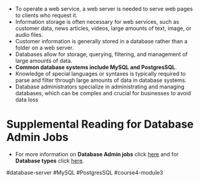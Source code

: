 -   To operate a web service, a web server is needed to serve web pages to clients who request it.
-   Information storage is often necessary for web services, such as customer data, news articles, videos, large amounts of text, image, or audio files.
-   Customer information is generally stored in a database rather than a folder on a web server.
-   Databases allow for storage, querying, filtering, and management of large amounts of data.
-   **Common database systems include MySQL and PostgresSQL**.
-   Knowledge of special languages or syntaxes is typically required to parse and filter through large amounts of data in database systems.
-   Database administrators specialize in administrating and managing databases, which can be complex and crucial for businesses to avoid data loss

# Supplemental Reading for Database Admin Jobs

- For more information on **Database Admin jobs** click [here](https://www.bls.gov/ooh/computer-and-information-technology/database-administrators.htm) and for **Database types** click [here](https://www.digitalocean.com/community/tutorials/sqlite-vs-mysql-vs-postgresql-a-comparison-of-relational-database-management-systems).

#database-server #MySQL #PostgresSQL #course4-module3 
